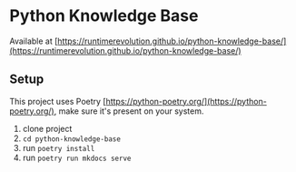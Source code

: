 # Python Knowledge Base

Available at [https://runtimerevolution.github.io/python-knowledge-base/](https://runtimerevolution.github.io/python-knowledge-base/)

## Setup

This project uses Poetry [https://python-poetry.org/](https://python-poetry.org/), make sure it's present on your system.

1. clone project
2. `cd python-knowledge-base`
3. run `poetry install`
4. run `poetry run mkdocs serve`
